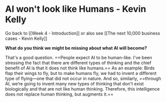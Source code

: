 # AI won't look like Humans - Kevin Kelly

Go back to [[Week 4 - Introduction]] or also see [[The next 10,000 business cases - Kevin Kelly]]

**What do you think we might be missing about what AI will become?**

That's a good question. ==People expect AI to be human-like. I've been stressing the fact that there are different types of thinking and the chief benefit of AI is that it does not think like humans.== As an example: Birds flap their wings to fly, but to make humans fly, we had to invent a different type of flying—one that did not occur in nature. And so, similarly, ==through AI, we’re going to invent many new types of thinking that don't exist biologically and that are not like human thinking. Therefore, this intelligence does not replace human thinking, but augments it.==
